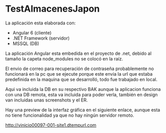 # TestAlmacenesJapon
La aplicación esta elaborada con:
* Angular 6 (cliente)
* .NET Framework (servidor)
* MSSQL (DB)

La aplicación Angular esta embedida en el proyecto de .net, debido al tamaño la capeta node_modules no se colocó en la raíz.


El envio de correo para recuperación de contraseña probablemente no funcionará en la pc que se ejecute porque este envia la url que estaba predefinida en la maquina que se desarrolló, todo fue trabajado en local.

Aqui va incluida la DB en su respectivo BAK aunque la aplicacion funciona con una DB remota, esta va incluida para poder verla, también en design van incluidas unas screenshots y el ER.

Hay una preview de la interfaz gráfica en el siguiente enlace, aunque esta no tiene funcionalidad ya que no hay ningún servidor remoto.

http://vinicio00097-001-site1.dtempurl.com
